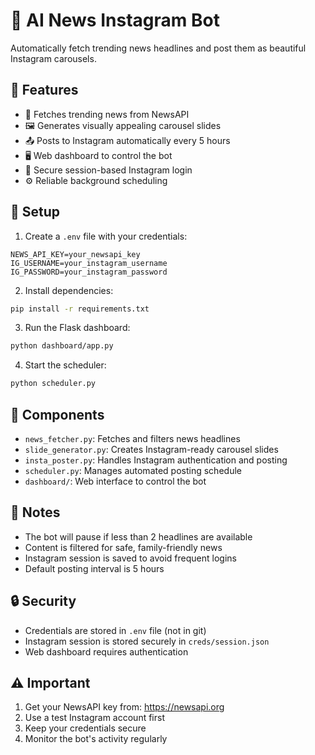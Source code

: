 # 🤖 AI News Instagram Bot

Automatically fetch trending news headlines and post them as beautiful Instagram carousels.

## 🌟 Features

- 🔎 Fetches trending news from NewsAPI
- 🖼️ Generates visually appealing carousel slides
- 📤 Posts to Instagram automatically every 5 hours
- 🖥️ Web dashboard to control the bot
- 🔐 Secure session-based Instagram login
- ⚙️ Reliable background scheduling

## 🚀 Setup

1. Create a `.env` file with your credentials:
```
NEWS_API_KEY=your_newsapi_key
IG_USERNAME=your_instagram_username
IG_PASSWORD=your_instagram_password
```

2. Install dependencies:
```bash
pip install -r requirements.txt
```

3. Run the Flask dashboard:
```bash
python dashboard/app.py
```

4. Start the scheduler:
```bash
python scheduler.py
```

## 🔧 Components

- `news_fetcher.py`: Fetches and filters news headlines
- `slide_generator.py`: Creates Instagram-ready carousel slides
- `insta_poster.py`: Handles Instagram authentication and posting
- `scheduler.py`: Manages automated posting schedule
- `dashboard/`: Web interface to control the bot

## 📝 Notes

- The bot will pause if less than 2 headlines are available
- Content is filtered for safe, family-friendly news
- Instagram session is saved to avoid frequent logins
- Default posting interval is 5 hours

## 🔒 Security

- Credentials are stored in `.env` file (not in git)
- Instagram session is stored securely in `creds/session.json`
- Web dashboard requires authentication

## ⚠️ Important

1. Get your NewsAPI key from: https://newsapi.org
2. Use a test Instagram account first
3. Keep your credentials secure
4. Monitor the bot's activity regularly
